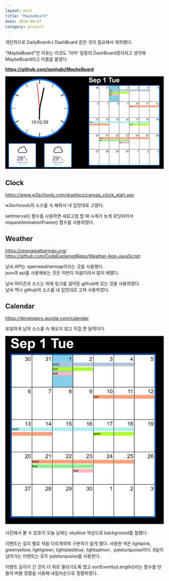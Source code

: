 ```yaml
---
layout: post
title: "MaybeBoard"
date: 2020-09-07
category: project
---
```


개인적으로 DailyBoard나 DashBoard 같은 것이 필요해서 제작했다.  

"MaybeBoard"인 이유는 이것도 '아마' 일종의 DashBoard겠지라고 생각해 MaybeBoard라고 이름을 붙였다.

**<https://github.com/iamhabi/MaybeBoard>**

![](/media/MaybeBoard/MaybeBoard.png)


## Clock

<https://www.w3schools.com/graphics/canvas_clock_start.asp>

w3schoools의 소스를 슥 해와서 내 입맛대로 고쳤다.

setInterval() 함수를 사용하면 새로고침 할 때 시계가 늦게 로딩되어서 requestAnimationFrame() 함수를 사용하였다.

## Weather

<https://openweathermap.org/>  
<https://github.com/CodeExplainedRepo/Weather-App-JavaScript>

날씨 API는 openweathermap이라는 곳을 사용했다.  
json과 api를 사용해보는 것은 이번이 처음이라서 많이 헤맸다.

날씨 아이콘과 소스는 위에 링크를 걸어둔 github에 있는 것을 사용하였다.  
날씨 역시 github의 소스를 내 입맛대로 고쳐 사용하였다.

## Calendar

<https://developers.google.com/calendar>

유일하게 남의 소스를 슥 해오지 않고 직접 짠 달력이다.

![](/media/MaybeBoard/calendar.png)

사진에서 볼 수 있듯이 오늘 날짜는 skyblue 색상으로 background를 칠했다.  

이벤트는 길이 별로 색을 다르게하여 구분하기 쉽게 했다. 사용한 색은 lightpink, greenyellow, lightgreen, lightsteelblue, lightsalmon , paleturquoise이다. 6일이 넘어가는 이벤트는 모두 paleturquoise를 사용한다.  

이벤트 길이가 긴 것이 더 위로 올라가도록 했고 sortEventbyLength()라는 함수를 만들어 버블 정렬을 사용해 내림차순으로 정렬하였다.